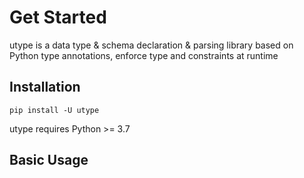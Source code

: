 # Get Started
utype is a data type & schema declaration & parsing library based on Python type annotations, enforce type and constraints at runtime

## Installation

```shell
pip install -U utype
```

utype requires Python >= 3.7

## Basic Usage
